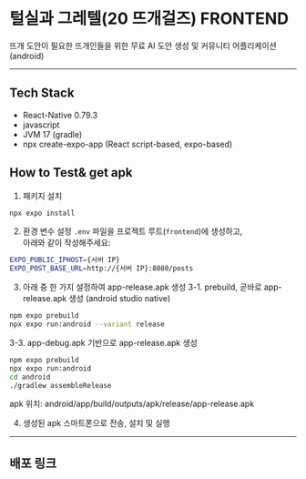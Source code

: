 # 털실과 그레텔(20 뜨개걸즈) FRONTEND #

뜨개 도안이 필요한 뜨개인들을 위한 무료 AI 도안 생성 및 커뮤니티 어플리케이션(android)

---
## Tech Stack
* React-Native 0.79.3
* javascript
* JVM 17 (gradle)
* npx create-expo-app (React script-based, expo-based)

## How to Test& get apk

1. 패키지 설치

```bash
npx expo install
```

2. 환경 변수 설정
`.env` 파일을 프로젝트 루트(`frontend`)에 생성하고,  
아래와 같이 작성해주세요:

```bash
EXPO_PUBLIC_IPHOST={서버 IP}
EXPO_POST_BASE_URL=http://{서버 IP}:8080/posts
```
3. 아래 중 한 가지 설정하여 app-release.apk 생성
3-1. prebuild, 곧바로 app-release.apk 생성 (android studio native)
```bash
npm expo prebuild
npx expo run:android --variant release
```
3-3. app-debug.apk 기반으로 app-release.apk 생성
```bash
npm expo prebuild
npx expo run:android
cd android
./gradlew assembleRelease
```
apk 위치: android/app/build/outputs/apk/release/app-release.apk

4. 생성된 apk 스마트폰으로 전송, 설치 및 실행
---

## 배포 링크


